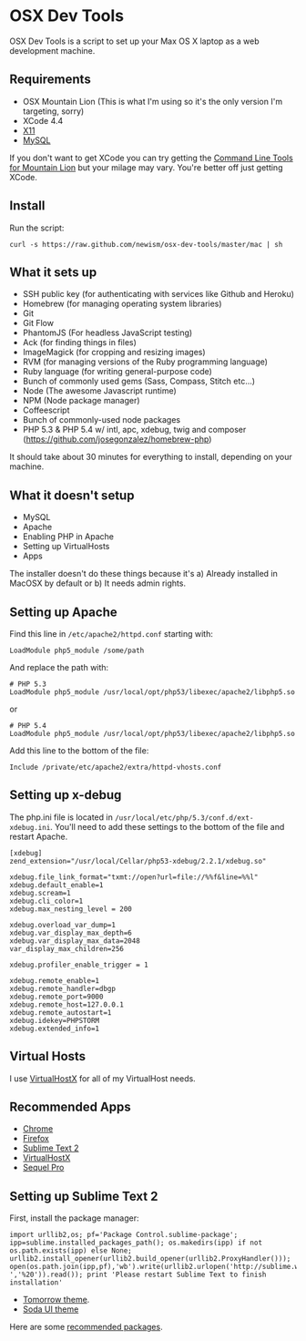 OSX Dev Tools
=============

OSX Dev Tools is a script to set up your Max OS X laptop as a web development machine.

Requirements
------------

* OSX Mountain Lion (This is what I'm using so it's the only version I'm targeting, sorry)
* XCode 4.4
* [X11](http://xquartz.macosforge.org/trac/wiki)
* [MySQL](http://www.mysql.com/downloads/mysql/)

If you don't want to get XCode you can try getting the [Command Line Tools for Mountain Lion](http://adcdownload.apple.com/ios/ios_simulator__resigned/cltools_mountainliondp2_march12.dmg) but your milage may vary. You're better off just getting XCode.


Install
-------

Run the script:

    curl -s https://raw.github.com/newism/osx-dev-tools/master/mac | sh


What it sets up
---------------

* SSH public key (for authenticating with services like Github and Heroku)
* Homebrew (for managing operating system libraries)
* Git
* Git Flow
* PhantomJS (For headless JavaScript testing)
* Ack (for finding things in files)
* ImageMagick (for cropping and resizing images)
* RVM (for managing versions of the Ruby programming language)
* Ruby language (for writing general-purpose code)
* Bunch of commonly used gems (Sass, Compass, Stitch etc...)
* Node (The awesome Javascript runtime)
* NPM (Node package manager)
* Coffeescript
* Bunch of commonly-used node packages
* PHP 5.3 & PHP 5.4 w/ intl, apc, xdebug, twig and composer (https://github.com/josegonzalez/homebrew-php)

It should take about 30 minutes for everything to install, depending on your machine.

What it doesn't setup
---------------------

* MySQL
* Apache
* Enabling PHP in Apache
* Setting up VirtualHosts
* Apps

The installer doesn't do these things because it's a) Already installed in MacOSX by default or b) It needs admin rights. 

Setting up Apache
-----------------

Find this line in `/etc/apache2/httpd.conf` starting with:

    LoadModule php5_module /some/path

And replace the path with:

    # PHP 5.3
    LoadModule php5_module /usr/local/opt/php53/libexec/apache2/libphp5.so

or

    # PHP 5.4
    LoadModule php5_module /usr/local/opt/php53/libexec/apache2/libphp5.so
    
Add this line to the bottom of the file:

    Include /private/etc/apache2/extra/httpd-vhosts.conf

Setting up x-debug
------------------

The php.ini file is located in `/usr/local/etc/php/5.3/conf.d/ext-xdebug.ini`. You'll need to add these settings to the bottom 
of the file and restart Apache.

```
[xdebug]
zend_extension="/usr/local/Cellar/php53-xdebug/2.2.1/xdebug.so"

xdebug.file_link_format="txmt://open?url=file://%%f&line=%%l"
xdebug.default_enable=1
xdebug.scream=1
xdebug.cli_color=1
xdebug.max_nesting_level = 200

xdebug.overload_var_dump=1
xdebug.var_display_max_depth=6
xdebug.var_display_max_data=2048
var_display_max_children=256

xdebug.profiler_enable_trigger = 1

xdebug.remote_enable=1
xdebug.remote_handler=dbgp
xdebug.remote_port=9000
xdebug.remote_host=127.0.0.1
xdebug.remote_autostart=1
xdebug.idekey=PHPSTORM
xdebug.extended_info=1
```

Virtual Hosts
-------------

I use [VirtualHostX](http://clickontyler.com/virtualhostx/) for all of my VirtualHost needs.

Recommended Apps
----------------

* [Chrome](https://www.google.com/chrome/)
* [Firefox](http://www.mozilla.org/en-US/firefox/new/)
* [Sublime Text 2](http://www.sublimetext.com/)
* [VirtualHostX](http://clickontyler.com/virtualhostx/)
* [Sequel Pro](http://www.sequelpro.com/)

Setting up Sublime Text 2
-------------------------

First, install the package manager:

    import urllib2,os; pf='Package Control.sublime-package'; ipp=sublime.installed_packages_path(); os.makedirs(ipp) if not os.path.exists(ipp) else None; urllib2.install_opener(urllib2.build_opener(urllib2.ProxyHandler())); open(os.path.join(ipp,pf),'wb').write(urllib2.urlopen('http://sublime.wbond.net/'+pf.replace(' ','%20')).read()); print 'Please restart Sublime Text to finish installation'

* [Tomorrow theme](https://github.com/ChrisKempson/Tomorrow-Theme).
* [Soda UI theme](https://github.com/buymeasoda/soda-theme/)

Here are some [recommended packages](http://anthonyshort.me/2012/03/setting-up-sublime-text-2-for-frontend-development).

